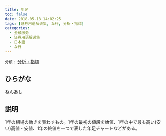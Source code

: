 ```yaml
---
title: 年足
toc: false
date: 2018-05-18 14:02:25
tags: [证券用语解说集, な行, 分析・指標]
categories:
  - 金融服务
  - 证券用语解说集
  - 日本語
  - な行
---
```


`分類：` [分析・指標](/tags/分析・指標/)

## ひらがな

ねんあし

## 説明

1年の相場の動きを表わすもの。1年の最初の値段を始値、1年の中で最も高い(安い)高値・安値、1年の終値を一つで表した年足チャートなどがある。
